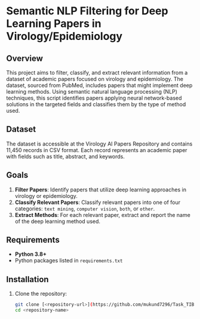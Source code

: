# Semantic NLP Filtering for Deep Learning Papers in Virology/Epidemiology

## Overview
This project aims to filter, classify, and extract relevant information from a dataset of academic papers focused on virology and epidemiology. The dataset, sourced from PubMed, includes papers that might implement deep learning methods. Using semantic natural language processing (NLP) techniques, this script identifies papers applying neural network-based solutions in the targeted fields and classifies them by the type of method used.

## Dataset
The dataset is accessible at the Virology AI Papers Repository and contains 11,450 records in CSV format. Each record represents an academic paper with fields such as title, abstract, and keywords.

## Goals
1. **Filter Papers**: Identify papers that utilize deep learning approaches in virology or epidemiology.
2. **Classify Relevant Papers**: Classify relevant papers into one of four categories: `text mining`, `computer vision`, `both`, or `other`.
3. **Extract Methods**: For each relevant paper, extract and report the name of the deep learning method used.

## Requirements
- **Python 3.8+**
- Python packages listed in `requirements.txt`

## Installation

1. Clone the repository:
   ```bash
   git clone [<repository-url>](https://github.com/mukund7296/Task_TIB.git
   cd <repository-name>
